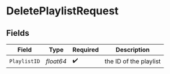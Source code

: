 # DeletePlaylistRequest


## Fields

| Field                  | Type                   | Required               | Description            |
| ---------------------- | ---------------------- | ---------------------- | ---------------------- |
| `PlaylistID`           | *float64*              | :heavy_check_mark:     | the ID of the playlist |
